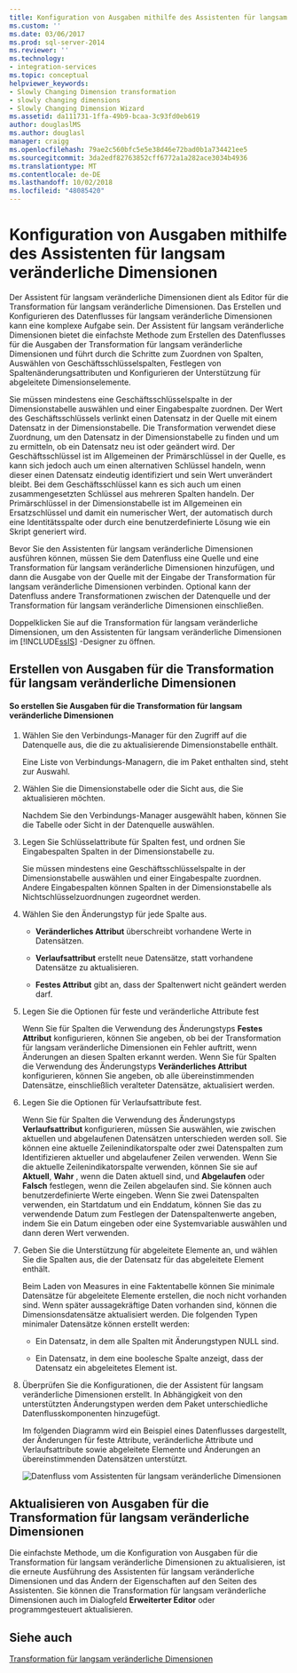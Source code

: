 ```yaml
---
title: Konfiguration von Ausgaben mithilfe des Assistenten für langsam veränderliche Dimensionen | Microsoft-Dokumentation
ms.custom: ''
ms.date: 03/06/2017
ms.prod: sql-server-2014
ms.reviewer: ''
ms.technology:
- integration-services
ms.topic: conceptual
helpviewer_keywords:
- Slowly Changing Dimension transformation
- slowly changing dimensions
- Slowly Changing Dimension Wizard
ms.assetid: da111731-1ffa-49b9-bcaa-3c93fd0eb619
author: douglaslMS
ms.author: douglasl
manager: craigg
ms.openlocfilehash: 79ae2c560bfc5e5e38d46e72bad0b1a734421ee5
ms.sourcegitcommit: 3da2edf82763852cff6772a1a282ace3034b4936
ms.translationtype: MT
ms.contentlocale: de-DE
ms.lasthandoff: 10/02/2018
ms.locfileid: "48085420"
---
```

# <a name="configure-outputs-using-the-slowly-changing-dimension-wizard"></a>Konfiguration von Ausgaben mithilfe des Assistenten für langsam veränderliche Dimensionen
  Der Assistent für langsam veränderliche Dimensionen dient als Editor für die Transformation für langsam veränderliche Dimensionen. Das Erstellen und Konfigurieren des Datenflusses für langsam veränderliche Dimensionen kann eine komplexe Aufgabe sein. Der Assistent für langsam veränderliche Dimensionen bietet die einfachste Methode zum Erstellen des Datenflusses für die Ausgaben der Transformation für langsam veränderliche Dimensionen und führt durch die Schritte zum Zuordnen von Spalten, Auswählen von Geschäftsschlüsselspalten, Festlegen von Spaltenänderungsattributen und Konfigurieren der Unterstützung für abgeleitete Dimensionselemente.  
  
 Sie müssen mindestens eine Geschäftsschlüsselspalte in der Dimensionstabelle auswählen und einer Eingabespalte zuordnen. Der Wert des Geschäftsschlüssels verlinkt einen Datensatz in der Quelle mit einem Datensatz in der Dimensionstabelle. Die Transformation verwendet diese Zuordnung, um den Datensatz in der Dimensionstabelle zu finden und um zu ermitteln, ob ein Datensatz neu ist oder geändert wird. Der Geschäftsschlüssel ist im Allgemeinen der Primärschlüssel in der Quelle, es kann sich jedoch auch um einen alternativen Schlüssel handeln, wenn dieser einen Datensatz eindeutig identifiziert und sein Wert unverändert bleibt. Bei dem Geschäftsschlüssel kann es sich auch um einen zusammengesetzten Schlüssel aus mehreren Spalten handeln. Der Primärschlüssel in der Dimensionstabelle ist im Allgemeinen ein Ersatzschlüssel und damit ein numerischer Wert, der automatisch durch eine Identitätsspalte oder durch eine benutzerdefinierte Lösung wie ein Skript generiert wird.  
  
 Bevor Sie den Assistenten für langsam veränderliche Dimensionen ausführen können, müssen Sie dem Datenfluss eine Quelle und eine Transformation für langsam veränderliche Dimensionen hinzufügen, und dann die Ausgabe von der Quelle mit der Eingabe der Transformation für langsam veränderliche Dimensionen verbinden. Optional kann der Datenfluss andere Transformationen zwischen der Datenquelle und der Transformation für langsam veränderliche Dimensionen einschließen.  
  
 Doppelklicken Sie auf die Transformation für langsam veränderliche Dimensionen, um den Assistenten für langsam veränderliche Dimensionen im [!INCLUDE[ssIS](../../../includes/ssis-md.md)] -Designer zu öffnen.  
  
## <a name="creating-slowly-changing-dimension-outputs"></a>Erstellen von Ausgaben für die Transformation für langsam veränderliche Dimensionen  
  
#### <a name="to-create-slowly-changing-dimension-transformation-outputs"></a>So erstellen Sie Ausgaben für die Transformation für langsam veränderliche Dimensionen  
  
1.  Wählen Sie den Verbindungs-Manager für den Zugriff auf die Datenquelle aus, die die zu aktualisierende Dimensionstabelle enthält.  
  
     Eine Liste von Verbindungs-Managern, die im Paket enthalten sind, steht zur Auswahl.  
  
2.  Wählen Sie die Dimensionstabelle oder die Sicht aus, die Sie aktualisieren möchten.  
  
     Nachdem Sie den Verbindungs-Manager ausgewählt haben, können Sie die Tabelle oder Sicht in der Datenquelle auswählen.  
  
3.  Legen Sie Schlüsselattribute für Spalten fest, und ordnen Sie Eingabespalten Spalten in der Dimensionstabelle zu.  
  
     Sie müssen mindestens eine Geschäftsschlüsselspalte in der Dimensionstabelle auswählen und einer Eingabespalte zuordnen. Andere Eingabespalten können Spalten in der Dimensionstabelle als Nichtschlüsselzuordnungen zugeordnet werden.  
  
4.  Wählen Sie den Änderungstyp für jede Spalte aus.  
  
    -   **Veränderliches Attribut** überschreibt vorhandene Werte in Datensätzen.  
  
    -   **Verlaufsattribut** erstellt neue Datensätze, statt vorhandene Datensätze zu aktualisieren.  
  
    -   **Festes Attribut** gibt an, dass der Spaltenwert nicht geändert werden darf.  
  
5.  Legen Sie die Optionen für feste und veränderliche Attribute fest  
  
     Wenn Sie für Spalten die Verwendung des Änderungstyps **Festes Attribut** konfigurieren, können Sie angeben, ob bei der Transformation für langsam veränderliche Dimensionen ein Fehler auftritt, wenn Änderungen an diesen Spalten erkannt werden. Wenn Sie für Spalten die Verwendung des Änderungstyps **Veränderliches Attribut** konfigurieren, können Sie angeben, ob alle übereinstimmenden Datensätze, einschließlich veralteter Datensätze, aktualisiert werden.  
  
6.  Legen Sie die Optionen für Verlaufsattribute fest.  
  
     Wenn Sie für Spalten die Verwendung des Änderungstyps **Verlaufsattribut** konfigurieren, müssen Sie auswählen, wie zwischen aktuellen und abgelaufenen Datensätzen unterschieden werden soll. Sie können eine aktuelle Zeilenindikatorspalte oder zwei Datenspalten zum Identifizieren aktueller und abgelaufener Zeilen verwenden. Wenn Sie die aktuelle Zeilenindikatorspalte verwenden, können Sie sie auf **Aktuell**, **Wahr** , wenn die Daten aktuell sind, und **Abgelaufen** oder **Falsch** festlegen, wenn die Zeilen abgelaufen sind. Sie können auch benutzerdefinierte Werte eingeben. Wenn Sie zwei Datenspalten verwenden, ein Startdatum und ein Enddatum, können Sie das zu verwendende Datum zum Festlegen der Datenspaltenwerte angeben, indem Sie ein Datum eingeben oder eine Systemvariable auswählen und dann deren Wert verwenden.  
  
7.  Geben Sie die Unterstützung für abgeleitete Elemente an, und wählen Sie die Spalten aus, die der Datensatz für das abgeleitete Element enthält.  
  
     Beim Laden von Measures in eine Faktentabelle können Sie minimale Datensätze für abgeleitete Elemente erstellen, die noch nicht vorhanden sind. Wenn später aussagekräftige Daten vorhanden sind, können die Dimensionsdatensätze aktualisiert werden. Die folgenden Typen minimaler Datensätze können erstellt werden:  
  
    -   Ein Datensatz, in dem alle Spalten mit Änderungstypen NULL sind.  
  
    -   Ein Datensatz, in dem eine boolesche Spalte anzeigt, dass der Datensatz ein abgeleitetes Element ist.  
  
8.  Überprüfen Sie die Konfigurationen, die der Assistent für langsam veränderliche Dimensionen erstellt. In Abhängigkeit von den unterstützten Änderungstypen werden dem Paket unterschiedliche Datenflusskomponenten hinzugefügt.  
  
     Im folgenden Diagramm wird ein Beispiel eines Datenflusses dargestellt, der Änderungen für feste Attribute, veränderliche Attribute und Verlaufsattribute sowie abgeleitete Elemente und Änderungen an übereinstimmenden Datensätzen unterstützt.  
  
     ![Datenfluss vom Assistenten für langsam veränderliche Dimensionen](../../media/dimensionwizard.gif "Datenfluss vom Assistenten für langsam veränderliche Dimensionen")  
  
## <a name="updating-slowly-changing-dimension-outputs"></a>Aktualisieren von Ausgaben für die Transformation für langsam veränderliche Dimensionen  
 Die einfachste Methode, um die Konfiguration von Ausgaben für die Transformation für langsam veränderliche Dimensionen zu aktualisieren, ist die erneute Ausführung des Assistenten für langsam veränderliche Dimensionen und das Ändern der Eigenschaften auf den Seiten des Assistenten. Sie können die Transformation für langsam veränderliche Dimensionen auch im Dialogfeld **Erweiterter Editor** oder programmgesteuert aktualisieren.  
  
## <a name="see-also"></a>Siehe auch  
 [Transformation für langsam veränderliche Dimensionen](slowly-changing-dimension-transformation.md)  
  
  
